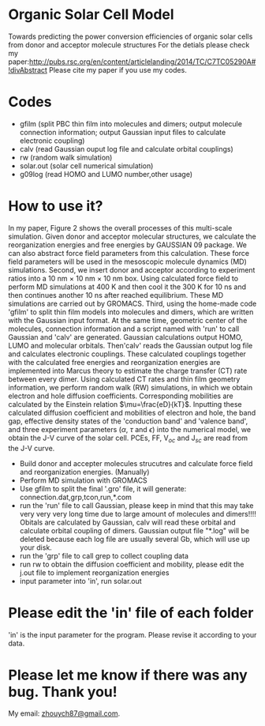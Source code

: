 # Organic Solar Cell Model
Towards predicting the power conversion efficiencies of organic solar cells from donor and acceptor molecule structures
For the detials please check my paper:http://pubs.rsc.org/en/content/articlelanding/2014/TC/C7TC05290A#!divAbstract
Please cite my paper if you use my codes. 

# Codes
* gfilm (split PBC thin film into molecules and dimers; output molecule connection information; output Gaussian input files to calculate electronic coupling)
* calv (read Gaussian ouput log file and calculate orbital couplings)
* rw (random walk simulation)
* solar.out (solar cell numerical simulation)
* g09log (read HOMO and LUMO number,other usage)

# How to use it?
In my paper, Figure 2 shows the overall processes of this multi-scale simulation. Given donor and acceptor molecular structures, we calculate the reorganization energies and free energies by GAUSSIAN 09 package. We can also abstract force field parameters from this calculation. These force field parameters will be used in the mesoscopic molecule dynamics (MD) simulations. Second, we insert donor and acceptor according to experiment ratios into a 10 nm $\times$ 10 nm $\times$ 10 nm box. Using calculated force field to perform MD simulations at 400 K and then cool it the 300 K for 10 ns and then continues another 10 ns after reached equilibrium. These MD simulations are carried out by GROMACS. Third, using the home-made code 'gfilm' to split thin film models into molecules and dimers, which are written with the Gaussian input format. At the same time, geometric center of the molecules, connection information and a script named with 'run' to call Gaussian and 'calv' are generated. Gaussian calculations output HOMO, LUMO and molecular orbitals. Then'calv' reads the Gaussian output log file and calculates electronic couplings. These calculated couplings together with the calculated free energies and reorganization energies are implemented into Marcus theory to estimate the charge transfer (CT) rate between every dimer. Using calculated CT rates and thin film geometry information, we perform random walk (RW) simulations, in which we obtain electron and hole diffusion coefficients. Corresponding mobilities are calculated by the Einstein relation $\mu=\frac{eD}{kT}$. Inputting these calculated diffusion coefficient and mobilities of electron and hole, the band gap, effective density states of the 'conduction band' and 'valence band', and three experiment parameters ($\alpha$, $\tau$ and $\epsilon$) into the numerical model, we obtain the J-V curve of the solar cell. PCEs, FF, V$_{oc}$ and J$_{sc}$ are read from the J-V curve. 

* Build donor and accepter molecules strucutres and calculate force field and reorganization energies. (Manually)
* Perform MD simulation with GROMACS
* Use gfilm to split the final '.gro' file, it will generate: connection.dat,grp,tcon,run,*.com 
* run the 'run' file to call Gaussian, please keep in mind that this may take very very very long time due to large amount of molecules and dimers!!!! Obitals are calculated by Gaussian, calv will read these orbital and calculate orbital coupling of dimers. Gaussian output file "*.log" will be deleted because each log file are usually several Gb, which will use up your disk.     
* run the 'grp' file to call grep to collect coupling data
* run rw to obtain the diffusion coefficient and mobility, please edit the j.out file to implement reorganization energies
* input parameter into 'in', run solar.out  



# Please edit the 'in' file of each folder
'in' is the input parameter for the program. Please revise it according to your data.

# Please let me know if there was any bug. Thank you! 
My email: zhouych87@gmail.com.

